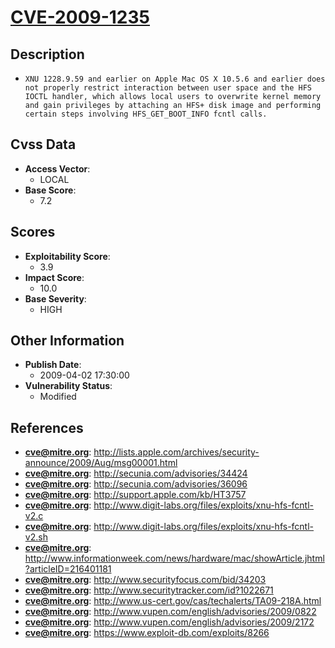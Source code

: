 
# [CVE-2009-1235](https://cve.mitre.org/cgi-bin/cvename.cgi?name=CVE-2009-1235)

## Description

- `XNU 1228.9.59 and earlier on Apple Mac OS X 10.5.6 and earlier does not properly restrict interaction between user space and the HFS IOCTL handler, which allows local users to overwrite kernel memory and gain privileges by attaching an HFS+ disk image and performing certain steps involving HFS_GET_BOOT_INFO fcntl calls.`

## Cvss Data

- **Access Vector**:
  - LOCAL
- **Base Score**:
  - 7.2

## Scores

- **Exploitability Score**:
  - 3.9
- **Impact Score**:
  - 10.0
- **Base Severity**:
  - HIGH

## Other Information

- **Publish Date**:
  - 2009-04-02 17:30:00
- **Vulnerability Status**:
  - Modified

## References

- **cve@mitre.org**: http://lists.apple.com/archives/security-announce/2009/Aug/msg00001.html
- **cve@mitre.org**: http://secunia.com/advisories/34424
- **cve@mitre.org**: http://secunia.com/advisories/36096
- **cve@mitre.org**: http://support.apple.com/kb/HT3757
- **cve@mitre.org**: http://www.digit-labs.org/files/exploits/xnu-hfs-fcntl-v2.c
- **cve@mitre.org**: http://www.digit-labs.org/files/exploits/xnu-hfs-fcntl-v2.sh
- **cve@mitre.org**: http://www.informationweek.com/news/hardware/mac/showArticle.jhtml?articleID=216401181
- **cve@mitre.org**: http://www.securityfocus.com/bid/34203
- **cve@mitre.org**: http://www.securitytracker.com/id?1022671
- **cve@mitre.org**: http://www.us-cert.gov/cas/techalerts/TA09-218A.html
- **cve@mitre.org**: http://www.vupen.com/english/advisories/2009/0822
- **cve@mitre.org**: http://www.vupen.com/english/advisories/2009/2172
- **cve@mitre.org**: https://www.exploit-db.com/exploits/8266

